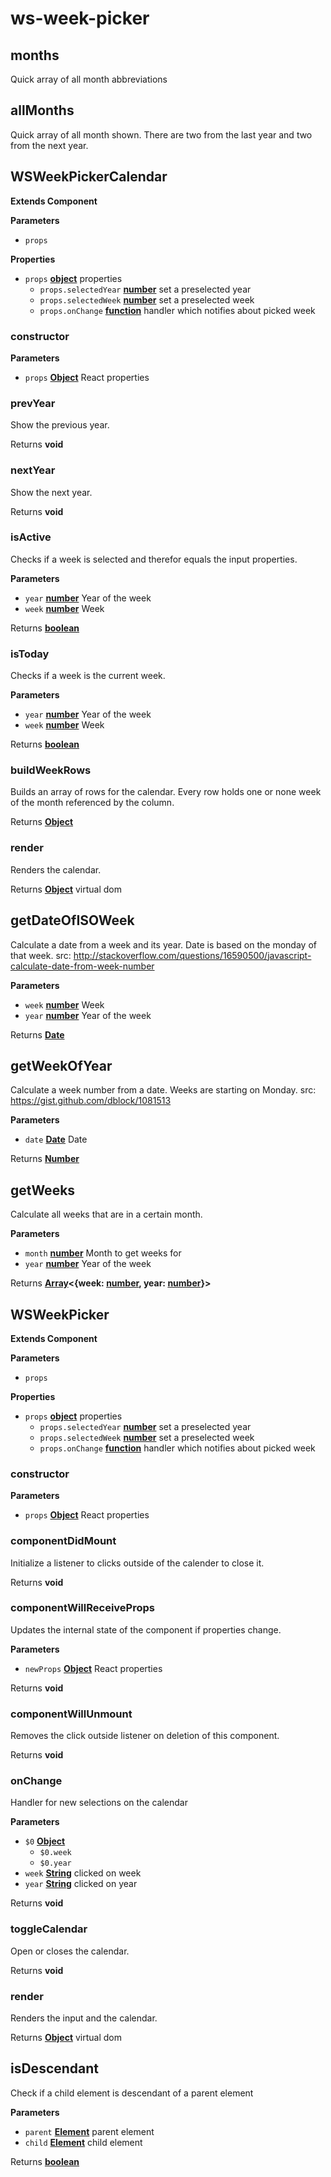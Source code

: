# ws-week-picker
## months

Quick array of all month abbreviations

## allMonths

Quick array of all month shown. There are two from the last year and two from the next year.

## WSWeekPickerCalendar

**Extends Component**

**Parameters**

-   `props`  

**Properties**

-   `props` **[object](https://developer.mozilla.org/docs/Web/JavaScript/Reference/Global_Objects/Object)** properties
    -   `props.selectedYear` **[number](https://developer.mozilla.org/docs/Web/JavaScript/Reference/Global_Objects/Number)** set a preselected year
    -   `props.selectedWeek` **[number](https://developer.mozilla.org/docs/Web/JavaScript/Reference/Global_Objects/Number)** set a preselected week
    -   `props.onChange` **[function](https://developer.mozilla.org/docs/Web/JavaScript/Reference/Statements/function)** handler which notifies about picked week

### constructor

**Parameters**

-   `props` **[Object](https://developer.mozilla.org/docs/Web/JavaScript/Reference/Global_Objects/Object)** React properties

### prevYear

Show the previous year.

Returns **void** 

### nextYear

Show the next year.

Returns **void** 

### isActive

Checks if a week is selected and therefor equals the input properties.

**Parameters**

-   `year` **[number](https://developer.mozilla.org/docs/Web/JavaScript/Reference/Global_Objects/Number)** Year of the week
-   `week` **[number](https://developer.mozilla.org/docs/Web/JavaScript/Reference/Global_Objects/Number)** Week

Returns **[boolean](https://developer.mozilla.org/docs/Web/JavaScript/Reference/Global_Objects/Boolean)** 

### isToday

Checks if a week is the current week.

**Parameters**

-   `year` **[number](https://developer.mozilla.org/docs/Web/JavaScript/Reference/Global_Objects/Number)** Year of the week
-   `week` **[number](https://developer.mozilla.org/docs/Web/JavaScript/Reference/Global_Objects/Number)** Week

Returns **[boolean](https://developer.mozilla.org/docs/Web/JavaScript/Reference/Global_Objects/Boolean)** 

### buildWeekRows

Builds an array of rows for the calendar. Every row holds one or none week of the month referenced by the column.

Returns **[Object](https://developer.mozilla.org/docs/Web/JavaScript/Reference/Global_Objects/Object)** 

### render

Renders the calendar.

Returns **[Object](https://developer.mozilla.org/docs/Web/JavaScript/Reference/Global_Objects/Object)** virtual dom

## getDateOfISOWeek

Calculate a date from a week and its year. Date is based on the monday of that week.
src: <http://stackoverflow.com/questions/16590500/javascript-calculate-date-from-week-number>

**Parameters**

-   `week` **[number](https://developer.mozilla.org/docs/Web/JavaScript/Reference/Global_Objects/Number)** Week
-   `year` **[number](https://developer.mozilla.org/docs/Web/JavaScript/Reference/Global_Objects/Number)** Year of the week

Returns **[Date](https://developer.mozilla.org/docs/Web/JavaScript/Reference/Global_Objects/Date)** 

## getWeekOfYear

Calculate a week number from a date. Weeks are starting on Monday.
src: <https://gist.github.com/dblock/1081513>

**Parameters**

-   `date` **[Date](https://developer.mozilla.org/docs/Web/JavaScript/Reference/Global_Objects/Date)** Date

Returns **[Number](https://developer.mozilla.org/docs/Web/JavaScript/Reference/Global_Objects/Number)** 

## getWeeks

Calculate all weeks that are in a certain month.

**Parameters**

-   `month` **[number](https://developer.mozilla.org/docs/Web/JavaScript/Reference/Global_Objects/Number)** Month to get weeks for
-   `year` **[number](https://developer.mozilla.org/docs/Web/JavaScript/Reference/Global_Objects/Number)** Year of the week

Returns **[Array](https://developer.mozilla.org/docs/Web/JavaScript/Reference/Global_Objects/Array)&lt;{week: [number](https://developer.mozilla.org/docs/Web/JavaScript/Reference/Global_Objects/Number), year: [number](https://developer.mozilla.org/docs/Web/JavaScript/Reference/Global_Objects/Number)}>** 
## WSWeekPicker

**Extends Component**

**Parameters**

-   `props`  

**Properties**

-   `props` **[object](https://developer.mozilla.org/docs/Web/JavaScript/Reference/Global_Objects/Object)** properties
    -   `props.selectedYear` **[number](https://developer.mozilla.org/docs/Web/JavaScript/Reference/Global_Objects/Number)** set a preselected year
    -   `props.selectedWeek` **[number](https://developer.mozilla.org/docs/Web/JavaScript/Reference/Global_Objects/Number)** set a preselected week
    -   `props.onChange` **[function](https://developer.mozilla.org/docs/Web/JavaScript/Reference/Statements/function)** handler which notifies about picked week

### constructor

**Parameters**

-   `props` **[Object](https://developer.mozilla.org/docs/Web/JavaScript/Reference/Global_Objects/Object)** React properties

### componentDidMount

Initialize a listener to clicks outside of the calender to close it.

Returns **void** 

### componentWillReceiveProps

Updates the internal state of the component if properties change.

**Parameters**

-   `newProps` **[Object](https://developer.mozilla.org/docs/Web/JavaScript/Reference/Global_Objects/Object)** React properties

Returns **void** 

### componentWillUnmount

Removes the click outside listener on deletion of this component.

Returns **void** 

### onChange

Handler for new selections on the calendar

**Parameters**

-   `$0` **[Object](https://developer.mozilla.org/docs/Web/JavaScript/Reference/Global_Objects/Object)** 
    -   `$0.week`  
    -   `$0.year`  
-   `week` **[String](https://developer.mozilla.org/docs/Web/JavaScript/Reference/Global_Objects/String)** clicked on week
-   `year` **[String](https://developer.mozilla.org/docs/Web/JavaScript/Reference/Global_Objects/String)** clicked on year

Returns **void** 

### toggleCalendar

Open or closes the calendar.

Returns **void** 

### render

Renders the input and the calendar.

Returns **[Object](https://developer.mozilla.org/docs/Web/JavaScript/Reference/Global_Objects/Object)** virtual dom

## isDescendant

Check if a child element is descendant of a parent element

**Parameters**

-   `parent` **[Element](https://developer.mozilla.org/docs/Web/API/Element)** parent element
-   `child` **[Element](https://developer.mozilla.org/docs/Web/API/Element)** child element

Returns **[boolean](https://developer.mozilla.org/docs/Web/JavaScript/Reference/Global_Objects/Boolean)** 
